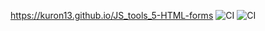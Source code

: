 https://kuron13.github.io/JS_tools_5-HTML-forms
![CI](https://github.com/Kuron13/JS_tools_5-HTML-forms/actions/workflows/web.yml/badge.svg)
![CI](https://github.com/Kuron13/JS_tools_5-HTML-forms/actions/workflows/webBuild.yml/badge.svg)
